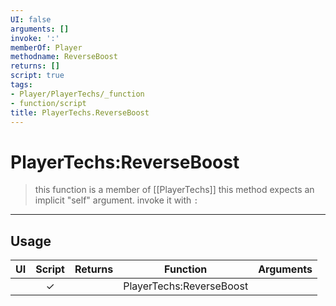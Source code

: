 ```yaml
---
UI: false
arguments: []
invoke: ':'
memberOf: Player
methodname: ReverseBoost
returns: []
script: true
tags:
- Player/PlayerTechs/_function
- function/script
title: PlayerTechs.ReverseBoost
---
```

# PlayerTechs:ReverseBoost
> this function is a member of [[PlayerTechs]]
> this method expects an implicit "self" argument. invoke it with `:`
-----
## Usage
|  UI | Script | Returns | Function | Arguments |
|:---:|:------:|-------:|:--------:|:---------|
| |✓||PlayerTechs:ReverseBoost||
